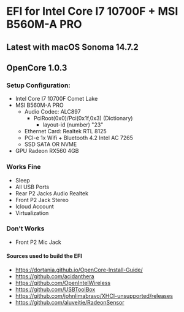 # EFI for Intel Core I7 10700F + MSI B560M-A PRO
## Latest with macOS Sonoma 14.7.2
## OpenCore 1.0.3
### Setup Configuration:
- Intel Core I7 10700F Comet Lake
- MSI B560M-A PRO
    - Audio Codec: ALC897
        - PciRoot(0x0)/Pci(0x1f,0x3) (Dictionary)
            - layout-id (number) "23"
    - Ethernet Card: Realtek RTL 8125
    - PCI-e 1x Wifi + Bluetooth 4.2 Intel AC 7265
    - SSD SATA OR NVME
- GPU Radeon RX560 4GB

### Works Fine
- Sleep
- All USB Ports
- Rear P2 Jacks Audio Realtek
- Front P2 Jack Stereo
- Icloud Account
- Virtualization

### Don't Works
- Front P2 Mic Jack

#### Sources used to build the EFI
- https://dortania.github.io/OpenCore-Install-Guide/
- https://github.com/acidanthera
- https://github.com/OpenIntelWireless
- https://github.com/USBToolBox
- https://github.com/johnlimabravo/XHCI-unsupported/releases
- https://github.com/aluveitie/RadeonSensor
